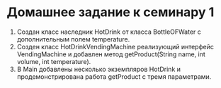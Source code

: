 # Домашнее задание к семинару 1
1. Создан класс наследник HotDrink от класса BottleOFWater с дополнительным полем temperature.
2. Созден класс HotDrinkVendingMachine реализующий интерфейс VendingMachine и добавлен метод 
getProduct(String name, int volume, int temperature).
3. В Main добавлены несколько экземпляров HotDrink и продемонстрирована работа getProduct с тремя параметрами.